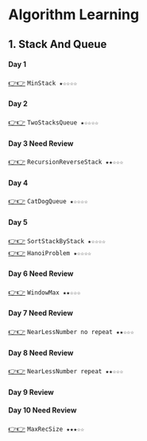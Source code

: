 # Algorithm Learning

## 1. Stack And Queue
#### Day 1 
[👉👉](https://github.com/jevishoo/algorithm_learning/blob/master/code/StackQueue/MinStack.java)  `MinStack ★☆☆☆☆`
#### Day 2
[👉👉](https://github.com/jevishoo/algorithm_learning/blob/master/code/StackQueue/TwoStacksQueue.java)  `TwoStacksQueue ★☆☆☆☆`
#### Day 3 Need Review
[👉👉](https://github.com/jevishoo/algorithm_learning/blob/master/code/StackQueue/RecursionReverseStack.java)  `RecursionReverseStack ★★☆☆☆`
#### Day 4 
[👉👉](https://github.com/jevishoo/algorithm_learning/blob/master/code/StackQueue/CatDogQueue.java)  `CatDogQueue ★☆☆☆☆`
#### Day 5 
[👉👉](https://github.com/jevishoo/algorithm_learning/blob/master/code/StackQueue/SortStackByStack.java)  `SortStackByStack ★☆☆☆☆`    
[👉👉](https://github.com/jevishoo/algorithm_learning/blob/master/code/StackQueue/HanoiProblem.java)  `HanoiProblem ★☆☆☆☆`    
#### Day 6 Need Review
[👉👉](https://github.com/jevishoo/algorithm_learning/blob/master/code/StackQueue/WindowMax.java)  `WindowMax ★★☆☆☆`
#### Day 7 Need Review
[👉👉](https://github.com/jevishoo/algorithm_learning/blob/master/code/StackQueue/NearLessNumber.java)  `NearLessNumber no repeat ★★☆☆☆`
#### Day 8 Need Review
[👉👉](https://github.com/jevishoo/algorithm_learning/blob/master/code/StackQueue/NearLessNumber.java)  `NearLessNumber repeat ★★☆☆☆`
#### Day 9 Review
#### Day 10 Need Review
[👉👉](https://github.com/jevishoo/algorithm_learning/blob/master/code/StackQueue/MaxRecSize.java)  `MaxRecSize ★★★☆☆`
    